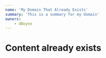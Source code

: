 ```yaml
---
name: 'My Domain That Already Exists'
summary: 'This is a summary for my domain'
owners:
    - dBoyne
---
```

# Content already exists